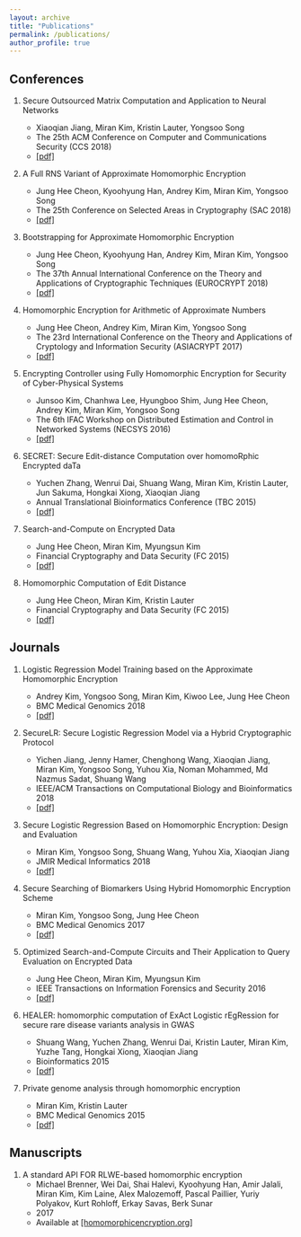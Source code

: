 ```yaml
---
layout: archive
title: "Publications"
permalink: /publications/
author_profile: true
---
```


## Conferences
  1. Secure Outsourced Matrix Computation and Application to Neural Networks
      * Xiaoqian Jiang, Miran Kim, Kristin Lauter, Yongsoo Song
      * The 25th ACM Conference on Computer and Communications Security (CCS 2018)
      * [[pdf]](https://k-miran.github.io/files/2018_HEMat_CCS.pdf)
      
  1. A Full RNS Variant of Approximate Homomorphic Encryption
      * Jung Hee Cheon, Kyoohyung Han, Andrey Kim, Miran Kim, Yongsoo Song
      * The 25th Conference on Selected Areas in Cryptography (SAC 2018)
      * [[pdf]](https://k-miran.github.io/files/2018_RNS_SAC.pdf)
      
  1. Bootstrapping for Approximate Homomorphic Encryption
      * Jung Hee Cheon, Kyoohyung Han, Andrey Kim, Miran Kim, Yongsoo Song
      * The 37th Annual International Conference on the Theory and Applications of Cryptographic Techniques (EUROCRYPT 2018)
      * [[pdf]](https://k-miran.github.io/files/2018_BTS_Euro.pdf) 
      
  1. Homomorphic Encryption for Arithmetic of Approximate Numbers
      * Jung Hee Cheon, Andrey Kim, Miran Kim, Yongsoo Song
      * The 23rd International Conference on the Theory and Applications of Cryptology and Information Security (ASIACRYPT 2017)
      * [[pdf]](https://k-miran.github.io/files/2017_HEAAN_Asia.pdf)
      
  1. Encrypting Controller using Fully Homomorphic Encryption for Security of Cyber-Physical Systems
      * Junsoo Kim, Chanhwa Lee, Hyungboo Shim, Jung Hee Cheon, Andrey Kim, Miran Kim, Yongsoo Song
      * The 6th IFAC Workshop on Distributed Estimation and Control in Networked Systems (NECSYS 2016)
      * [[pdf]](https://k-miran.github.io/files/2016_necsys.pdf)
  
  1. SECRET: Secure Edit-distance Computation over homomoRphic Encrypted daTa
      * Yuchen Zhang, Wenrui Dai, Shuang Wang, Miran Kim, Kristin Lauter, Jun Sakuma, Hongkai Xiong, Xiaoqian Jiang
      * Annual Translational Bioinformatics Conference (TBC 2015)
      * [[pdf]](https://k-miran.github.io/files/2015_EditDist_BCB.pdf)
      
   1. Search-and-Compute on Encrypted Data
      * Jung Hee Cheon, Miran Kim, Myungsun Kim
      * Financial Cryptography and Data Security (FC 2015)
      * [[pdf]](https://k-miran.github.io/files/2015_PSnC_WAHC.pdf)
      
   1. Homomorphic Computation of Edit Distance
      * Jung Hee Cheon, Miran Kim, Kristin Lauter
      * Financial Cryptography and Data Security (FC 2015)
      * [[pdf]](https://k-miran.github.io/files/2015_EditDist_WAHC.pdf)
      
## Journals
  1. Logistic Regression Model Training based on the Approximate Homomorphic Encryption
      * Andrey Kim, Yongsoo Song, Miran Kim, Kiwoo Lee, Jung Hee Cheon
      * BMC Medical Genomics 2018
      * [[pdf]](https://k-miran.github.io/files/2018_BMC_idash17.pdf)
      
  1. SecureLR: Secure Logistic Regression Model via a Hybrid Cryptographic Protocol
      * Yichen Jiang, Jenny Hamer, Chenghong Wang, Xiaoqian Jiang, Miran Kim, Yongsoo Song, Yuhou Xia, Noman Mohammed, Md Nazmus Sadat, Shuang Wang
      * IEEE/ACM Transactions on Computational Biology and Bioinformatics 2018
      * [[pdf]](https://k-miran.github.io/files/2018_sgx_IEEE.pdf)
      
  1. Secure Logistic Regression Based on Homomorphic Encryption: Design and Evaluation
      * Miran Kim, Yongsoo Song, Shuang Wang, Yuhou Xia, Xiaoqian Jiang
      * JMIR Medical Informatics 2018
      * [[pdf]](https://k-miran.github.io/files/2018_HELR_JMIR.pdf)

  1. Secure Searching of Biomarkers Using Hybrid Homomorphic Encryption Scheme
      * Miran Kim, Yongsoo Song, Jung Hee Cheon
      * BMC Medical Genomics 2017
      * [[pdf]](https://k-miran.github.io/files/2017_BMC_idash16.pdf)
      
  1. Optimized Search-and-Compute Circuits and Their Application to Query Evaluation on Encrypted Data
      * Jung Hee Cheon, Miran Kim, Myungsun Kim
      * IEEE Transactions on Information Forensics and Security 2016
      * [[pdf]](https://k-miran.github.io/files/2016_PSnC_IFTS.pdf)
      
  1. HEALER: homomorphic computation of ExAct Logistic rEgRession for secure rare disease variants analysis in GWAS
      * Shuang Wang, Yuchen Zhang, Wenrui Dai, Kristin Lauter, Miran Kim, Yuzhe Tang, Hongkai Xiong, Xiaoqian Jiang
      * Bioinformatics 2015
      * [[pdf]](https://k-miran.github.io/files/2015_HEALER_Bioinformatics.pdf)
      
  1. Private genome analysis through homomorphic encryption
      * Miran Kim, Kristin Lauter
      * BMC Medical Genomics 2015
      * [[pdf]](https://k-miran.github.io/files/2015_BMC_idash15.pdf)

      
## Manuscripts
  1. A standard API FOR RLWE-based homomorphic encryption
      * Michael Brenner, Wei Dai, Shai Halevi, Kyoohyung Han, Amir Jalali, Miran Kim, Kim Laine, Alex Malozemoff, Pascal Paillier, Yuriy Polyakov, Kurt Rohloff, Erkay Savas, Berk Sunar
      * 2017
      * Available at [[homomorphicencryption.org]](http://homomorphicencryption.org)
